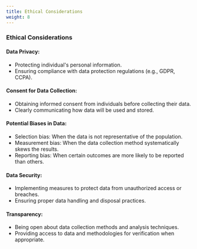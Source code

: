 ```yaml
---
title: Ethical Considerations
weight: 8
---
```



### Ethical Considerations

#### Data Privacy:

- Protecting individual's personal information.
- Ensuring compliance with data protection regulations (e.g., GDPR, CCPA).

#### Consent for Data Collection:

- Obtaining informed consent from individuals before collecting their data.
- Clearly communicating how data will be used and stored.

#### Potential Biases in Data:

- Selection bias: When the data is not representative of the population.
- Measurement bias: When the data collection method systematically skews the results.
- Reporting bias: When certain outcomes are more likely to be reported than others.

#### Data Security:

- Implementing measures to protect data from unauthorized access or breaches.
- Ensuring proper data handling and disposal practices.

#### Transparency:

- Being open about data collection methods and analysis techniques.
- Providing access to data and methodologies for verification when appropriate.